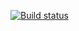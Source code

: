 [![Build status](https://ci.appveyor.com/api/projects/status/jbw83foj6pfc6jbh?svg=true)](https://ci.appveyor.com/project/AleksandraRatush/app-card-delivery2)
